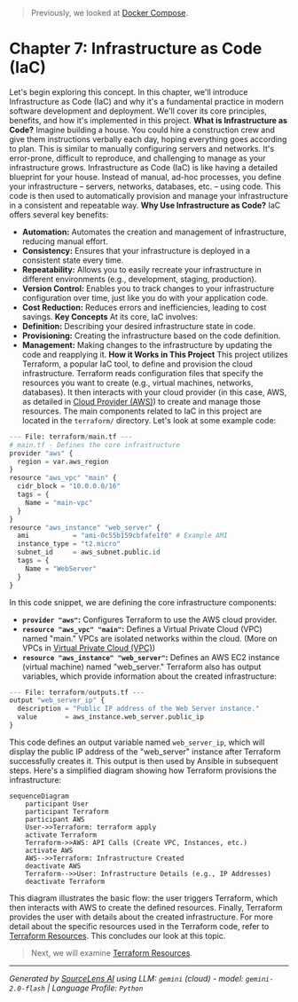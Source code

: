 > Previously, we looked at [Docker Compose](06_docker-compose.md).

# Chapter 7: Infrastructure as Code (IaC)
Let's begin exploring this concept. In this chapter, we'll introduce Infrastructure as Code (IaC) and why it's a fundamental practice in modern software development and deployment. We'll cover its core principles, benefits, and how it's implemented in this project.
**What is Infrastructure as Code?**
Imagine building a house. You could hire a construction crew and give them instructions verbally each day, hoping everything goes according to plan. This is similar to manually configuring servers and networks. It's error-prone, difficult to reproduce, and challenging to manage as your infrastructure grows.
Infrastructure as Code (IaC) is like having a detailed blueprint for your house. Instead of manual, ad-hoc processes, you define your infrastructure – servers, networks, databases, etc. – using code. This code is then used to automatically provision and manage your infrastructure in a consistent and repeatable way.
**Why Use Infrastructure as Code?**
IaC offers several key benefits:
*   **Automation:** Automates the creation and management of infrastructure, reducing manual effort.
*   **Consistency:** Ensures that your infrastructure is deployed in a consistent state every time.
*   **Repeatability:** Allows you to easily recreate your infrastructure in different environments (e.g., development, staging, production).
*   **Version Control:** Enables you to track changes to your infrastructure configuration over time, just like you do with your application code.
*   **Cost Reduction:** Reduces errors and inefficiencies, leading to cost savings.
**Key Concepts**
At its core, IaC involves:
*   **Definition:** Describing your desired infrastructure state in code.
*   **Provisioning:** Creating the infrastructure based on the code definition.
*   **Management:** Making changes to the infrastructure by updating the code and reapplying it.
**How it Works in This Project**
This project utilizes Terraform, a popular IaC tool, to define and provision the cloud infrastructure. Terraform reads configuration files that specify the resources you want to create (e.g., virtual machines, networks, databases). It then interacts with your cloud provider (in this case, AWS, as detailed in [Cloud Provider (AWS)](02_cloud-provider-aws.md)) to create and manage those resources.
The main components related to IaC in this project are located in the `terraform/` directory. Let's look at some example code:
```python
--- File: terraform/main.tf ---
# main.tf - Defines the core infrastructure
provider "aws" {
  region = var.aws_region
}
resource "aws_vpc" "main" {
  cidr_block = "10.0.0.0/16"
  tags = {
    Name = "main-vpc"
  }
}
resource "aws_instance" "web_server" {
  ami           = "ami-0c55b159cbfafe1f0" # Example AMI
  instance_type = "t2.micro"
  subnet_id     = aws_subnet.public.id
  tags = {
    Name = "WebServer"
  }
}
```
In this code snippet, we are defining the core infrastructure components:
*   **`provider "aws"`:** Configures Terraform to use the AWS cloud provider.
*   **`resource "aws_vpc" "main"`:** Defines a Virtual Private Cloud (VPC) named "main." VPCs are isolated networks within the cloud. (More on VPCs in [Virtual Private Cloud (VPC)](03_virtual-private-cloud-vpc.md))
*   **`resource "aws_instance" "web_server"`:** Defines an AWS EC2 instance (virtual machine) named "web\_server."
Terraform also has output variables, which provide information about the created infrastructure:
```python
--- File: terraform/outputs.tf ---
output "web_server_ip" {
  description = "Public IP address of the Web Server instance."
  value       = aws_instance.web_server.public_ip
}
```
This code defines an output variable named `web_server_ip`, which will display the public IP address of the "web\_server" instance after Terraform successfully creates it. This output is then used by Ansible in subsequent steps.
Here's a simplified diagram showing how Terraform provisions the infrastructure:
```mermaid
sequenceDiagram
    participant User
    participant Terraform
    participant AWS
    User->>Terraform: terraform apply
    activate Terraform
    Terraform->>AWS: API Calls (Create VPC, Instances, etc.)
    activate AWS
    AWS-->>Terraform: Infrastructure Created
    deactivate AWS
    Terraform-->>User: Infrastructure Details (e.g., IP Addresses)
    deactivate Terraform
```
This diagram illustrates the basic flow: the user triggers Terraform, which then interacts with AWS to create the defined resources. Finally, Terraform provides the user with details about the created infrastructure.
For more detail about the specific resources used in the Terraform code, refer to [Terraform Resources](04_terraform-resources.md).
This concludes our look at this topic.

> Next, we will examine [Terraform Resources](08_terraform-resources.md).


---

*Generated by [SourceLens AI](https://github.com/openXFlow/sourceLensAI) using LLM: `gemini` (cloud) - model: `gemini-2.0-flash` | Language Profile: `Python`*